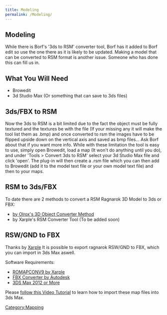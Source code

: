 ```yaml
---
title: Modeling
permalink: /Modeling/
---
```


Modeling
--------

While there is Borf's '3ds to RSM' converter tool, Borf has it added to Borf edit so use the one there as it is likely to be updated. Making a model that can be converted to RSM format is another issue. Someone who has done this can fill us in.

What You Will Need
------------------

-   Browedit
-   3d Studio Max (Or something that can save to 3ds files)

3ds/FBX to RSM
--------------

Now the 3ds to RSM is a bit limited due to the fact the object must be fully textured and the textures be with the file (If your missing any it will make the tool list them as .bmp) and once converted to rsm the images have to be flipped upside down on the vertical axis and saved as bmp files... Ask Borf about that if you want more info. While with these limitation the tool is easy to use, simply open Browedit, load a map (It won't do anything until you do), and under 'Tools &gt; Convert 3ds to RSM' select your 3d Studio Max file and click 'open'. The plug-in will then create a .rsm file which you can then add to Browedit (add it to the model text file or your own model text file) and then to your maps.

RSM to 3ds/FBX
--------------

To date there are 2 methods to convert a RSM Ragnarok 3D Model to 3ds or FBX:

-   [by Olrox's 3D Object Converter Method](http://youtu.be/9tYsQdRoq0c)
-   by Xarple's RSM Converter Tool (To be added soon)

RSW/GND to FBX
--------------

Thanks by [Xarple](http://rathena.org/board/user/5216-xarple/) It is possible to export ragnarok RSW/GND to FBX, which you can import in 3ds Max aswell.

Software Requirements:

-   [ROMAPCONV9 by Xarple](http://www.xarple.com/ROMAPCONV1.9.zip)
-   [FBX Converter by Autodesk](http://usa.autodesk.com/adsk/servlet/pc/item?id=10775855&siteID=123112)
-   [3DS Max 2012 or More](http://http://usa.autodesk.com/3ds-max/)

Please [follow this Video Tutorial](http://youtu.be/dN-5qDabkbo) to learn how to import these map files into 3ds Max.

[Category:Mapping](Category:Mapping)